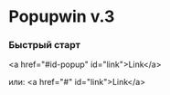 # Popupwin v.3

### Быстрый старт

  <a href="#id-popup" id="link"&gt;Link</a&gt;
  <div id="id-popup"&gt;
    Content...
  </div&gt;
  $('#link').popupwin();

или:
  <a href="#" id="link"&gt;Link</a&gt;
  <div id="id-popup"&gt;
    Content...
  </div&gt;
  $('#link').popupwin();